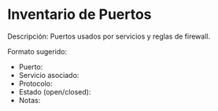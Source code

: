 # Inventario de Puertos

Descripción: Puertos usados por servicios y reglas de firewall.

Formato sugerido:

- Puerto:
- Servicio asociado:
- Protocolo:
- Estado (open/closed):
- Notas:
